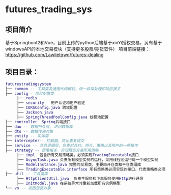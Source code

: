 # futures_trading_sys

## 项目简介

基于Springboot2和Vue，目前上传的python后端基于xinYi授权交易，另有基于windowsAPI的本地交易模块（支持更多股票/期货软件）
项目前端链接：https://github.com/Lawlietqwq/futures-dealing


## 项目目录：

```lua
futurestradingsystem
├── common -- 工具类及通用代码模块，统一异常处理和响应报文
├── config-- 项目配置类
     ├── redis
     ├── security   用户认证和用户验证
     ├── CORSConfig.java 跨域配置
     ├── Jackson.java 
     ├── SpringThreadPoolConfig.java 线程池配置
├── controller  Spring后端接口
├── dao -- 数据持久层, 访问数据库
├── dto -- 数据传输对象
├── entity -- 实体类
├── intercepter-- 拦截器，防止重复提交
├── service -- 业务逻辑层，负责对合约、持仓、策略以及用户的一些操作
├── strategy -- 策略相关，实现期货交易所用策略
     ├── impl  包含所有交易策略类，必须实现TradingExecutable接口
     ├── AsyncTask.java 负责所有模型实例的运行，采用线程池运行每一个模型实例
     ├── ModelInstance.java 完整的交易类，主要由开仓类和平仓类组成
     ├── TradingExecutable.interface 所有策略类必须实现的接口，代表策略类必须进行的操作
├── util -- 工具类库
     ├── HttpClientUtil.java  负责主服务和下单服务使用Http进行通信
     ├── InitModel.java 在系统异常时重新加载所有实例模型
└── vo -- 视图包装对象

```